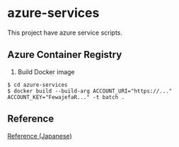 # azure-services
This project have azure service scripts.

## Azure Container Registry
1. Build Docker image
```
$ cd azure-services
$ docker build --build-arg ACCOUNT_URI="https://..." ACCOUNT_KEY="FewajefaR..." -t batch .
```



## Reference
[Reference (Japanese)](https://tech-lab.sios.jp/archives/19859)

